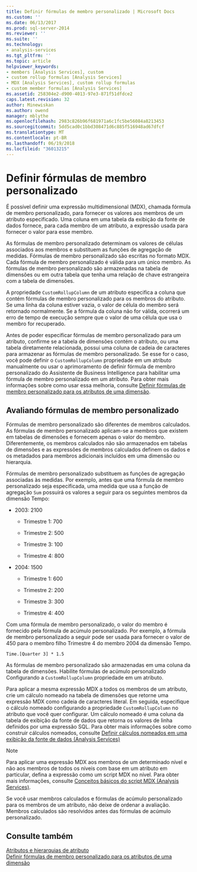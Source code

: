 ```yaml
---
title: Definir fórmulas de membro personalizado | Microsoft Docs
ms.custom: ''
ms.date: 06/13/2017
ms.prod: sql-server-2014
ms.reviewer: ''
ms.suite: ''
ms.technology:
- analysis-services
ms.tgt_pltfrm: ''
ms.topic: article
helpviewer_keywords:
- members [Analysis Services], custom
- custom rollup formulas [Analysis Services]
- MDX [Analysis Services], custom rollup formulas
- custom member formulas [Analysis Services]
ms.assetid: 258304e2-d900-4013-97e3-871f51dfdce2
caps.latest.revision: 32
author: Minewiskan
ms.author: owend
manager: mblythe
ms.openlocfilehash: 2983c826b96f681971a6c1fc5be56084a8213453
ms.sourcegitcommit: 5dd5cad0c1bbd308471d6c885f516948ad67dfcf
ms.translationtype: MT
ms.contentlocale: pt-BR
ms.lasthandoff: 06/19/2018
ms.locfileid: "36013215"
---
```

# <a name="define-custom-member-formulas"></a>Definir fórmulas de membro personalizado
  É possível definir uma expressão multidimensional (MDX), chamada fórmula de membro personalizado, para fornecer os valores aos membros de um atributo especificado. Uma coluna em uma tabela da exibição da fonte de dados fornece, para cada membro de um atributo, a expressão usada para fornecer o valor para esse membro.  
  
 As fórmulas de membro personalizado determinam os valores de células associados aos membros e substituem as funções de agregação de medidas. Fórmulas de membro personalizado são escritas no formato MDX. Cada fórmula de membro personalizado é válida para um único membro. As fórmulas de membro personalizado são armazenadas na tabela de dimensões ou em outra tabela que tenha uma relação de chave estrangeira com a tabela de dimensões.  
  
 A propriedade `CustomRollupColumn` de um atributo especifica a coluna que contém fórmulas de membro personalizado para os membros do atributo. Se uma linha da coluna estiver vazia, o valor de célula do membro será retornado normalmente. Se a fórmula da coluna não for válida, ocorrerá um erro de tempo de execução sempre que o valor de uma célula que usa o membro for recuperado.  
  
 Antes de poder especificar fórmulas de membro personalizado para um atributo, confirme se a tabela de dimensões contém o atributo, ou uma tabela diretamente relacionada, possui uma coluna de cadeia de caracteres para armazenar as fórmulas de membro personalizado. Se esse for o caso, você pode definir o `CustomRollupColumn` propriedade em um atributo manualmente ou usar o aprimoramento de definir fórmula de membro personalizado do Assistente de Business Intelligence para habilitar uma fórmula de membro personalizado em um atributo. Para obter mais informações sobre como usar essa melhoria, consulte [Definir fórmulas de membro personalizado para os atributos de uma dimensão](bi-wizard-custom-member-formulas-for-attributes-in-a-dimension.md).  
  
## <a name="evaluating-custom-member-formulas"></a>Avaliando fórmulas de membro personalizado  
 Fórmulas de membro personalizado são diferentes de membros calculados. As fórmulas de membro personalizado aplicam-se a membros que existem em tabelas de dimensões e fornecem apenas o valor do membro. Diferentemente, os membros calculados não são armazenados em tabelas de dimensões e as expressões de membros calculados definem os dados e os metadados para membros adicionais incluídos em uma dimensão ou hierarquia.  
  
 Fórmulas de membro personalizado substituem as funções de agregação associadas às medidas. Por exemplo, antes que uma fórmula de membro personalizado seja especificada, uma medida que usa a função de agregação `Sum` possuirá os valores a seguir para os seguintes membros da dimensão Tempo:  
  
-   2003: 2100  
  
    -   Trimestre 1: 700  
  
    -   Trimestre 2: 500  
  
    -   Trimestre 3: 100  
  
    -   Trimestre 4: 800  
  
-   2004: 1500  
  
    -   Trimestre 1: 600  
  
    -   Trimestre 2: 200  
  
    -   Trimestre 3: 300  
  
    -   Trimestre 4: 400  
  
 Com uma fórmula de membro personalizado, o valor do membro é fornecido pela fórmula de acúmulo personalizado. Por exemplo, a fórmula de membro personalizado a seguir pode ser usada para fornecer o valor de 450 para o membro filho Trimestre 4 do membro 2004 da dimensão Tempo.  
  
```  
Time.[Quarter 3] * 1.5  
```  
  
 As fórmulas de membro personalizado são armazenadas em uma coluna da tabela de dimensões. Habilite fórmulas de acúmulo personalizado Configurando a `CustomRollupColumn` propriedade em um atributo.  
  
 Para aplicar a mesma expressão MDX a todos os membros de um atributo, crie um cálculo nomeado na tabela de dimensões que retorne uma expressão MDX como cadeia de caracteres literal. Em seguida, especifique o cálculo nomeado configurando a propriedade `CustomRollupColumn` no atributo que você quer configurar. Um cálculo nomeado é uma coluna da tabela de exibição da fonte de dados que retorna os valores de linha definidos por uma expressão SQL. Para obter mais informações sobre como construir cálculos nomeados, consulte [Definir cálculos nomeados em uma exibição da fonte de dados &#40;Analysis Services&#41;](define-named-calculations-in-a-data-source-view-analysis-services.md)  
  
> [!NOTE]  
>  Para aplicar uma expressão MDX aos membros de um determinado nível e não aos membros de todos os níveis com base em um atributo em particular, defina a expressão como um script MDX no nível. Para obter mais informações, consulte [Conceitos básicos do script MDX &#40;Analysis Services&#41;](mdx/mdx-scripting-fundamentals-analysis-services.md).  
  
 Se você usar membros calculados e fórmulas de acúmulo personalizado para os membros de um atributo, não deixe de ordenar a avaliação. Membros calculados são resolvidos antes das fórmulas de acúmulo personalizado.  
  
## <a name="see-also"></a>Consulte também  
 [Atributos e hierarquias de atributo](../multidimensional-models-olap-logical-dimension-objects/attributes-and-attribute-hierarchies.md)   
 [Definir fórmulas de membro personalizado para os atributos de uma dimensão](bi-wizard-custom-member-formulas-for-attributes-in-a-dimension.md)  
  
  